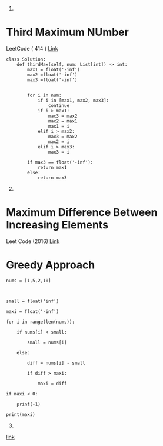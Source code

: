 1.
# Third Maximum NUmber
LeetCode ( 414 ) [Link](https://leetcode.com/problems/third-maximum-number/)
```
class Solution:
    def thirdMax(self, num: List[int]) -> int:
        max1 = float('-inf')
        max2 =float('-inf')
        max3 =float('-inf')
        

        for i in num:
            if i in [max1, max2, max3]:
                continue
            if i > max1:
                max3 = max2
                max2 = max1
                max1 = i
            elif i > max2:
                max3 = max2
                max2 = i
            elif i > max3:
                max3 = i
            
        if max3 == float('-inf'):
            return max1
        else:
            return max3
```

2. 
# Maximum Difference Between Increasing Elements
Leet Code (2016) [Link](https://leetcode.com/problems/maximum-difference-between-increasing-elements/)
# Greedy Approach
```
nums = [1,5,2,10]

  

small = float('inf')

maxi = float('-inf')

for i in range(len(nums)):

    if nums[i] < small:

        small = nums[i]

    else:

        diff = nums[i] - small

        if diff > maxi:

            maxi = diff

if maxi < 0:

    print(-1)

print(maxi)
```

3.
[link](https://leetcode.com/problems/remove-one-element-to-make-the-array-strictly-increasing/submissions/)



